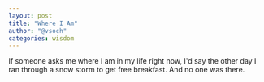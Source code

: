 ```yaml
---
layout: post
title: "Where I Am"
author: "@vsoch"
categories: wisdom
---
```


If someone asks me where I am in my life right now, I'd say the other day I ran through a snow storm to get free breakfast. And no one was there.
